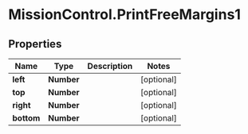 # MissionControl.PrintFreeMargins1

## Properties
Name | Type | Description | Notes
------------ | ------------- | ------------- | -------------
**left** | **Number** |  | [optional] 
**top** | **Number** |  | [optional] 
**right** | **Number** |  | [optional] 
**bottom** | **Number** |  | [optional] 
